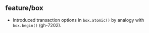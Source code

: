 ## feature/box

* Introduced transaction options in `box.atomic()` by analogy with `box.begin()`
  (gh-7202).
